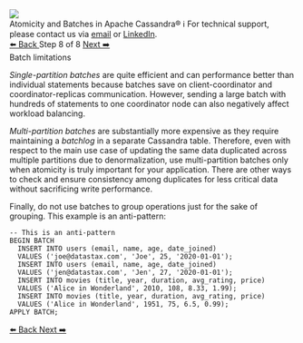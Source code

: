 <!-- TOP -->
<div class="top">
  <img class="scenario-academy-logo" src="https://datastax-academy.github.io/katapod-shared-assets/images/ds-academy-2023.svg" />
  <div class="scenario-title-section">
    <span class="scenario-title">Atomicity and Batches in Apache Cassandra®</span>
    <span class="scenario-subtitle">ℹ️ For technical support, please contact us via <a href="mailto:aleksandr.volochnev@datastax.com">email</a> or <a href="https://dtsx.io/aleks">LinkedIn</a>.</span>
  </div>
</div>

<!-- NAVIGATION -->
<div id="navigation-top" class="navigation-top">
 <a href='command:katapod.loadPage?[{"step":"step7-cassandra"}]'
   class="btn btn-dark navigation-top-left">⬅️ Back
 </a>
<span class="step-count"> Step 8 of 8</span>
 <a href='command:katapod.loadPage?[{"step":"finish-cassandra"}]'
    class="btn btn-dark navigation-top-right">Next ➡️
  </a>
</div>

<!-- CONTENT -->

<div class="step-title">Batch limitations</div>

*Single-partition batches* are quite efficient and can performance better than individual statements 
because batches save on client-coordinator and coordinator-replicas communication. However, sending 
a large batch with hundreds of statements to one coordinator node can also negatively affect 
workload balancing. 

*Multi-partition batches* are substantially more expensive as they require maintaining a *batchlog* 
in a separate Cassandra table. Therefore, even with respect to the main use case of updating 
the same data duplicated across multiple partitions due to denormalization, use multi-partition batches 
only when atomicity is truly important for your application. There are other ways to check and ensure consistency among duplicates 
for less critical data without sacrificing write performance. 

Finally, do not use batches to group operations just for the sake of grouping. 
This example is an anti-pattern:

```
-- This is an anti-pattern
BEGIN BATCH
  INSERT INTO users (email, name, age, date_joined) 
  VALUES ('joe@datastax.com', 'Joe', 25, '2020-01-01');
  INSERT INTO users (email, name, age, date_joined) 
  VALUES ('jen@datastax.com', 'Jen', 27, '2020-01-01');
  INSERT INTO movies (title, year, duration, avg_rating, price) 
  VALUES ('Alice in Wonderland', 2010, 108, 8.33, 1.99);
  INSERT INTO movies (title, year, duration, avg_rating, price) 
  VALUES ('Alice in Wonderland', 1951, 75, 6.5, 0.99);  
APPLY BATCH;
```

<!-- NAVIGATION -->
<div id="navigation-bottom" class="navigation-bottom">
 <a href='command:katapod.loadPage?[{"step":"step7-cassandra"}]'
   class="btn btn-dark navigation-bottom-left">⬅️ Back
 </a>
 <a href='command:katapod.loadPage?[{"step":"finish-cassandra"}]'
    class="btn btn-dark navigation-bottom-right">Next ➡️
  </a>
</div>

